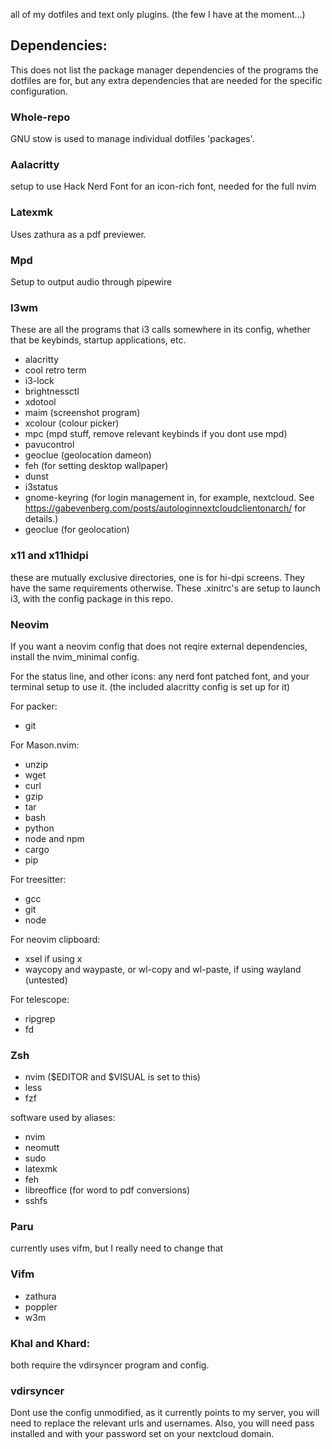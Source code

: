 all of my dotfiles and text only plugins. (the few I have at the moment...)

## Dependencies:
This does not list the package manager dependencies of the programs the dotfiles are for, but any extra dependencies that are needed for the specific configuration.

### Whole-repo

GNU stow is used to manage individual dotfiles 'packages'.

### Aalacritty
setup to use Hack Nerd Font for an icon-rich font, needed for the full nvim

### Latexmk
Uses zathura as a pdf previewer.

### Mpd
Setup to output audio through pipewire

### I3wm
These are all the programs that i3 calls somewhere in its config, whether that be keybinds, startup applications, etc.

* alacritty
* cool retro term
* i3-lock
* brightnessctl
* xdotool
* maim (screenshot program)
* xcolour (colour picker)
* mpc (mpd stuff, remove relevant keybinds if you dont use mpd)
* pavucontrol
* geoclue (geolocation dameon)
* feh (for setting desktop wallpaper)
* dunst
* i3status
* gnome-keyring (for login management in, for example, nextcloud. See https://gabevenberg.com/posts/autologinnextcloudclientonarch/ for details.)
* geoclue (for geolocation)

### x11 and x11hidpi
these are mutually exclusive directories, one is for hi-dpi screens. They have the same requirements otherwise.
These .xinitrc's are setup to launch i3, with the config package in this repo.

### Neovim

If you want a neovim config that does not reqire external dependencies, install the nvim_minimal config.

For the status line, and other icons:
any nerd font patched font, and your terminal setup to use it. (the included alacritty config is set up for it)

For packer:
* git

For Mason.nvim:
* unzip
* wget
* curl
* gzip
* tar
* bash
* python
* node and npm
* cargo
* pip

For treesitter:
* gcc
* git
* node

For neovim clipboard:
* xsel if using x
* waycopy and waypaste, or wl-copy and wl-paste, if using wayland (untested)

For telescope:
* ripgrep
* fd

### Zsh

* nvim ($EDITOR and $VISUAL is set to this)
* less
* fzf

software used by aliases:
* nvim
* neomutt
* sudo
* latexmk
* feh
* libreoffice (for word to pdf conversions)
* sshfs

### Paru
currently uses vifm, but I really need to change that

### Vifm
* zathura
* poppler
* w3m

### Khal and Khard:
both require the vdirsyncer program and config.

### vdirsyncer
Dont use the config unmodified, as it currently points to my server, you will need to replace the relevant urls and usernames. Also, you will need pass installed and with your password set on your nextcloud domain.
